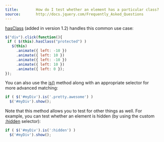 ```yaml
---
title:        How do I test whether an element has a particular class?
source:       http://docs.jquery.com/Frequently_Asked_Questions
---
```


[hasClass](http://api.jquery.com/hasClass/) (added in version 1.2) handles this common use case:

``` js
$("div").click(function(){
 if ( $(this).hasClass("protected") )
   $(this)
     .animate({ left: -10 })
     .animate({ left: 10 })
     .animate({ left: -10 })
     .animate({ left: 10 })
     .animate({ left: 0 });
});
```

You can also use the [is()](http://api.jquery.com/is/) method along with an appropriate selector for more advanced matching:

``` js
if ( $('#myDiv').is('.pretty.awesome') )
  $('#myDiv').show();
```

Note that this method allows you to test for other things as well. For example, you can test whether an element is hidden (by using the custom [:hidden](http://api.jquery.com/hidden-selector/) selector):

``` js
if ( $('#myDiv').is(':hidden') )
  $('#myDiv').show();
```